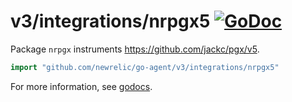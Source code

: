 # v3/integrations/nrpgx5 [![GoDoc](https://godoc.org/github.com/newrelic/go-agent/v3/integrations/nrpgx5?status.svg)](https://godoc.org/github.com/newrelic/go-agent/v3/integrations/nrpgx5)

Package `nrpgx` instruments https://github.com/jackc/pgx/v5.

```go
import "github.com/newrelic/go-agent/v3/integrations/nrpgx5"
```

For more information, see
[godocs](https://godoc.org/github.com/newrelic/go-agent/v3/integrations/nrpgx5).
